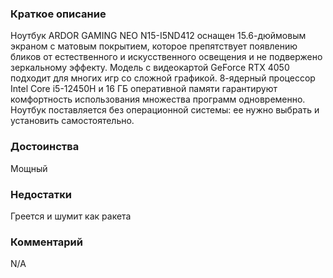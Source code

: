 ### **Краткое описание**
Ноутбук ARDOR GAMING NEO N15-I5ND412 оснащен 15.6-дюймовым экраном с матовым покрытием, которое препятствует появлению бликов от естественного и искусственного освещения и не подвержено зеркальному эффекту. Модель с видеокартой GeForce RTX 4050 подходит для многих игр со сложной графикой. 8-ядерный процессор Intel Core i5-12450H и 16 ГБ оперативной памяти гарантируют комфортность использования множества программ одновременно. Ноутбук поставляется без операционной системы: ее нужно выбрать и установить самостоятельно.

### **Достоинства**
Мощный

### **Недостатки**
Греется и шумит как ракета

### **Комментарий**
N/A
